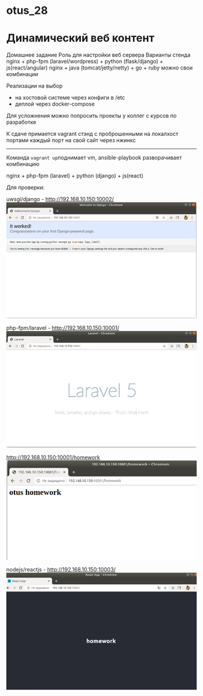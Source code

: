 # otus_28
# Динамический веб контент

Домашнее задание
Роль для настройки веб сервера
Варианты стенда
nginx + php-fpm (laravel/wordpress) + python (flask/django) + js(react/angular)
nginx + java (tomcat/jetty/netty) + go + ruby
можно свои комбинации

Реализации на выбор
- на хостовой системе через конфиги в /etc
- деплой через docker-compose

Для усложнения можно попросить проекты у коллег с курсов по разработке

К сдаче примается
vagrant стэнд с проброшенными на локалхост портами
каждый порт на свой сайт
через нжинкс

_________________________________________________________________________________________________________________________

Команда ```vagrant up```поднимает vm, ansible-playbook разворачивает комбинацию 

nginx + php-fpm (laravel) + python (django) + js(react)

Для проверки:


uwsgi/django - http://192.168.10.150:10002/
![Img_alt](https://github.com/Edo1993/otus_28/blob/master/pics/332.png)

php-fpm/laravel - http://192.168.10.150:10001/
![Img_alt](https://github.com/Edo1993/otus_28/blob/master/pics/333.png)

http://192.168.10.150:10001/homework
![Img_alt](https://github.com/Edo1993/otus_28/blob/master/pics/334.png)

nodejs/reactjs - http://192.168.10.150:10003/
![Img_alt](https://github.com/Edo1993/otus_28/blob/master/pics/331.png)
